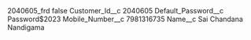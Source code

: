 <?xml version="1.0" encoding="UTF-8"?>
<CustomMetadata xmlns="http://soap.sforce.com/2006/04/metadata" xmlns:xsi="http://www.w3.org/2001/XMLSchema-instance" xmlns:xsd="http://www.w3.org/2001/XMLSchema">
    <label>2040605_frd</label>
    <protected>false</protected>
    <values>
        <field>Customer_Id__c</field>
        <value xsi:type="xsd:string">2040605</value>
    </values>
    <values>
        <field>Default_Password__c</field>
        <value xsi:type="xsd:string">Password$2023</value>
    </values>
    <values>
        <field>Mobile_Number__c</field>
        <value xsi:type="xsd:string">7981316735</value>
    </values>
    <values>
        <field>Name__c</field>
        <value xsi:type="xsd:string">Sai Chandana Nandigama</value>
    </values>
</CustomMetadata>
